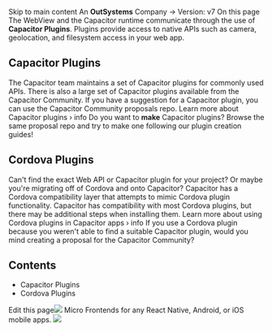 Skip to main content
An **OutSystems** Company →
Version: v7
On this page
The WebView and the Capacitor runtime communicate through the use of **Capacitor Plugins**. Plugins provide access to native APIs such as camera, geolocation, and filesystem access in your web app.
## Capacitor Plugins​
The Capacitor team maintains a set of Capacitor plugins for commonly used APIs. There is also a large set of Capacitor plugins available from the Capacitor Community. If you have a suggestion for a Capacitor plugin, you can use the Capacitor Community proposals repo.
Learn more about Capacitor plugins ›
info
Do you want to **make** Capacitor plugins? Browse the same proposal repo and try to make one following our plugin creation guides!
## Cordova Plugins​
Can't find the exact Web API or Capacitor plugin for your project? Or maybe you're migrating off of Cordova and onto Capacitor? Capacitor has a Cordova compatibility layer that attempts to mimic Cordova plugin functionality. Capacitor has compatibility with most Cordova plugins, but there may be additional steps when installing them.
Learn more about using Cordova plugins in Capacitor apps ›
info
If you use a Cordova plugin because you weren't able to find a suitable Capacitor plugin, would you mind creating a proposal for the Capacitor Community?
## Contents
  * Capacitor Plugins
  * Cordova Plugins


Edit this page![](https://images.prismic.io/ionicframeworkcom/d3d3f7a3-023b-4cdf-93af-84674f623818_portals+ad.png?auto=compress,format&rect=0,0,280,200&w=280&h=200)
Micro Frontends for any React Native, Android, or iOS mobile apps.
![](https://cdn.bizible.com/ipv?_biz_r=&_biz_h=802059049&_biz_u=ed6d98ad223740ddbf99774ce8c4ab02&_biz_l=https%3A%2F%2Fcapacitorjs.com%2Fdocs%2Fbasics%2Fusing-plugins&_biz_t=1739811915477&_biz_i=Using%20Plugins%20%7C%20Capacitor%20Documentation&_biz_n=16&rnd=697237&cdn_o=a&_biz_z=1739811915477)
